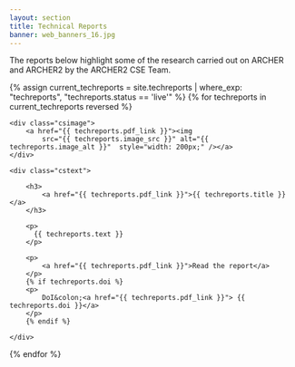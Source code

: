 ```yaml
---
layout: section
title: Technical Reports
banner: web_banners_16.jpg
---
```


The reports below highlight some of the research carried out on ARCHER and ARCHER2 by the ARCHER2 CSE Team.  


{% assign current_techreports = site.techreports | where_exp: "techreports", "techreports.status == 'live'" %}
{% for techreports in current_techreports reversed %}



<div class="casestudy">

	<div class="csimage">
		<a href="{{ techreports.pdf_link }}"><img
			src="{{ techreports.image_src }}" alt="{{ techreports.image_alt }}"  style="width: 200px;" /></a>
	</div>

	<div class="cstext">

		<h3>
			<a href="{{ techreports.pdf_link }}">{{ techreports.title }}</a>
		</h3>

		<p>
          {{ techreports.text }}
		</p> 

		<p>
			<a href="{{ techreports.pdf_link }}">Read the report</a>		
		</p>
        {% if techreports.doi %}
		<p>
			DoI&colon;<a href="{{ techreports.pdf_link }}"> {{ techreports.doi }}</a>	
		</p>
		{% endif %}

	</div>
</div>






{% endfor %}

